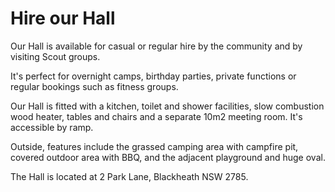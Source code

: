 # Hire our Hall

Our Hall is available for casual or regular hire by the community and by
visiting Scout groups.

It's perfect for overnight camps, birthday parties, private functions or
regular bookings such as fitness groups.

Our Hall is fitted with a kitchen, toilet and shower facilities, slow
combustion wood heater, tables and chairs and a separate 10m2 meeting room.
It's accessible by ramp.

Outside, features include the grassed camping area with campfire pit,
covered outdoor area with BBQ, and the adjacent playground and huge oval.

The Hall is located at 2 Park Lane, Blackheath NSW 2785.
